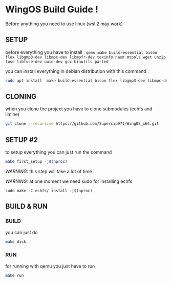 # WingOS Build Guide !

Before anything you need to use linux (wsl 2 may work)

## SETUP

before everything you have to install :
`
qemu make build-essential bison flex libgmp3-dev libmpc-dev libmpfr-dev texinfo nasm mtools wget unzip fuse libfuse-dev uuid-dev gcc binutils parted
`

you can install everything in debian distribution with this command :
```bash
sudo apt install  make build-essential bison flex libgmp3-dev libmpc-dev libmpfr-dev texinfo nasmqemu-system-x86 mtools wget unzip fuse libfuse-dev uuid-dev gcc binutils parted
```

## CLONING

when you clone the project you have to clone submodules (echfs and limine)
```bash
git clone --recursive https://github.com/Supercip971/WingOS_x64.git
```

## SETUP #2

to setup everything you can just run the command 
```bash
make first_setup -j$(nproc)
```

*WARNING:* this step will take a lot of time

*WARNING:* at one moment we need sudo for installing echfs 
```
sudo make -C echfs/ install -j$(nproc) 
```

## BUILD & RUN

### BUILD

you can just do 
```bash
make disk
```

### RUN

for running with qemu you just have to run 
```bash
make run 
```